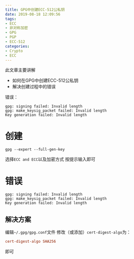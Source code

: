 ```yaml
---
title: GPG中创建ECC-512公私钥
date: 2019-08-18 12:09:56
tags:
- ECC
- 非对称加密
- GPG
- PGP 
- ECC-512
categories:
- Crypto
- ECC
---
```

此文章主要讲解
- 如何在GPG中创建ECC-512公私钥
- 解决创建过程中的错误

错误：

```error
gpg: signing failed: Invalid length
gpg: make_keysig_packet failed: Invalid length
Key generation failed: Invalid length
```
# 创建
```
gpg --expert --full-gen-key
```
选择`ECC and ECC`以及加密方式
按提示输入即可
# 错误
```error
gpg: signing failed: Invalid length
gpg: make_keysig_packet failed: Invalid length
Key generation failed: Invalid length
```
## 解决方案
编辑`~/.gpg/gpg.conf`文件
修改（或添加）`cert-digest-algo`为：
```conf
cert-digest-algo SHA256
```
即可

